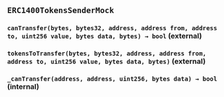 ## `ERC1400TokensSenderMock`






### `canTransfer(bytes, bytes32, address, address from, address to, uint256 value, bytes data, bytes) → bool` (external)





### `tokensToTransfer(bytes, bytes32, address, address from, address to, uint256 value, bytes data, bytes)` (external)





### `_canTransfer(address, address, uint256, bytes data) → bool` (internal)








